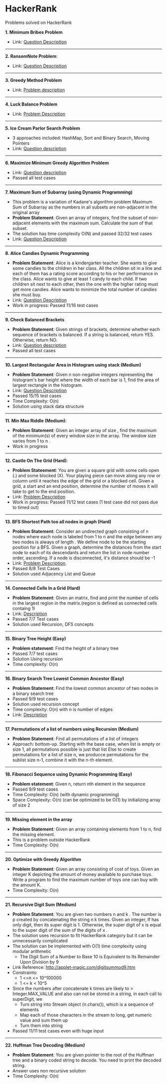# HackerRank

Problems solved on HackerRank

**1. Minimum Bribes Problem**

  * Link: [Question Description](https://www.hackerrank.com/challenges/new-year-chaos/problem?h_l=interview&playlist_slugs%5B%5D=interview-preparation-kit&playlist_slugs%5B%5D=arrays)
  
  ---

**2. RansomNote Problem**: 

   * Link: [Question Description](https://www.hackerrank.com/challenges/ctci-ransom-note/problem?h_l=interview&playlist_slugs%5B%5D=interview-preparation-kit&playlist_slugs%5B%5D=dictionaries-hashmaps)
   
   ---
   
 **3. Greedy Method Problem**
 
   * Link: [Problem description](https://www.hackerrank.com/challenges/mark-and-toys/problem?h_l=interview&playlist_slugs%5B%5D=interview-preparation-kit&playlist_slugs%5B%5D=sorting)
   
   ---
   
  **4. Luck Balance Problem**
   * Link: [Problem Description](https://www.hackerrank.com/challenges/luck-balance/problem?h_l=interview&playlist_slugs%5B%5D=interview-preparation-kit&playlist_slugs%5B%5D=greedy-algorithms)
    
---
   **5. Ice Cream Parlor Search Problem**
   
   * 3 approaches included: HashMap, Sort and Binary Search, Moving Pointers
   * Link: [Question description](https://www.hackerrank.com/challenges/ctci-ice-cream-parlor/problem?h_l=interview&playlist_slugs%5B%5D=interview-preparation-kit&playlist_slugs%5B%5D=search)
    
---
   **6. Maximize Minimum Greedy Algorithm Problem**
   * Link: [Question description](https://www.hackerrank.com/challenges/angry-children/problem?h_l=interview&playlist_slugs%5B%5D=interview-preparation-kit&playlist_slugs%5B%5D=greedy-algorithms)
   * Passed all test cases

---
   **7. Maximum Sum of Subarray (using Dynamic Programming)**
   * This problem is a variation of Kadane's algorithm problem Maximum Sum of Subarray as the numbers in all subsets are non-adjacent in the original array
   * **Problem Statement**: Given an array of integers, find the subset of non-adjacent elements with the maximum sum. Calculate the sum of that subset.
   * The solution has time complexity O(N) and passed 32/32 test cases
   * Link: [Question Description](https://www.hackerrank.com/interview/interview-preparation-kit)
  
---
   **8. Alice Candies Dynamic Programming**
   *   **Problem Statement**: Alice is a kindergarten teacher. She wants to give some candies to the children in her class.  All the children sit in a line and each of them has a rating score according to his or her performance in the class.  Alice wants to give at least 1 candy to each child. If two children sit next to each other, then the one with the higher rating must get more candies. Alice wants to minimize the total number of candies she must buy.
   * Link: [Question Description](https://www.hackerrank.com/challenges/candies/problem?h_r=profile)
   * Work in progress: Passed 11/16 test cases 

---
  
   **9. Check Balanced Brackets**
   * **Problem Statement**: Given  strings of brackets, determine whether each sequence of brackets is balanced. If a string is balanced, return YES. Otherwise, return NO.
   * Link: [Question description](https://www.hackerrank.com/challenges/balanced-brackets/problem?h_l=interview&playlist_slugs%5B%5D=interview-preparation-kit&playlist_slugs%5B%5D=stacks-queues)
   * Passed all test cases
---

   **10. Largest Rectangular Area in Histogram using stack (Medium)**
   * **Problem Statement**: Given n non-negative integers representing the histogram's bar height where the width of each bar is 1, find the area of largest rectangle in the histogram.
   * Link: [Question Description](https://www.hackerrank.com/challenges/largest-rectangle/problem)
   * Passed 15/15 test cases
   * Time Complexity: O(n)
   * Solution using stack data structure
---
   **11. Min Max Riddle (Medium)**:
   * **Problem Statement**: Given an integer array of size , find the maximum of the minimum(s) of every window size in the array. The window size varies from 1 to n .
   * Work in progress
---
   **12. Castle On The Grid (Hard)**: 
   * **Problem Stateement**: You are given a square grid with some cells open (.) and some blocked (X). Your playing piece can move along any row or column until it reaches the edge of the grid or a blocked cell. Given a grid, a start and an end position, determine the number of moves it will take to get to the end position.
   * Link: [Problem Description](https://www.hackerrank.com/challenges/castle-on-the-grid/problem?filter=Vietnam&filter_on=country&h_l=interview&page=1&playlist_slugs%5B%5D=interview-preparation-kit&playlist_slugs%5B%5D=stacks-queues)
   * Work in progress: Passed 11/12 test cases (1 test case did not pass due to timed out)
---
   **13. BFS Shortest Path too all nodes in graph (Hard)**
   * **Problem Statement**: Consider an undirected graph consisting of n nodes where each node is labeled from 1 to n and the edge between any two nodes is always of length . We define node  to be the starting position for a BFS. Given a graph, determine the distances from the start node to each of its descendants and return the list in node number order, ascending. If a node is disconnected, it's distance should be -1 
   * Link: [Problem Description](https://www.hackerrank.com/challenges/ctci-bfs-shortest-reach/problem?h_l=interview&playlist_slugs%5B%5D=interview-preparation-kit&playlist_slugs%5B%5D=graphs).
   * Passed 8/8 Test Cases
   * Solution used Adjacency List and Queue
---
   **14. Connected Cells In a Grid (Hard)**
   * **Problem Statement**: Given an  matrix, find and print the number of cells in the largest region in the matrix.(region is defined as connected cells containg 1)
   * Link: [Description](https://www.hackerrank.com/challenges/ctci-connected-cell-in-a-grid/problem)
   * Passed 7/7 Test cases
   * Solution used Recursion, DFS concepts
---
   **15. Binary Tree Height (Easy)**
   * **Problem statement**: Find the height of a binary tree
   * Passed 7/7 test cases
   * Solution Using recursion
   * Time complexity: O(n)
---
   **16. Binary Search Tree Lowest Common Ancestor (Easy)**
   * **Problem Statement**: Find the lowest common ancestor of two nodes in a binary search tree
   * Passed 9/9 test cases
   * Solution used recursion concept 
   * Time complexity: O(n) with n is number of edges
   * Link: [Description](https://www.hackerrank.com/challenges/binary-search-tree-lowest-common-ancestor/problem?h_l=interview&playlist_slugs%5B%5D=interview-preparation-kit&playlist_slugs%5B%5D=trees)
---
   **17. Permutations of a list of numbers using Recursion (Medium)**
   * **Problem Statement**: Find all permutations of a list of integers
   * Approach: bottom-up. Starting with the base case, when list is empty or size 1, all permutations possible is just that list
   Else to create permutations for a list of size n, we producce permutations for the sublist size n-1, combine it with the n-th element. 
---
   **18. Fibonacci Sequence using Dynamic Programming (Easy)**
   * **Problem statement**: Given n, return nth element in the sequence
   * Passed 9/9 test cases
   * Time Complexity: O(n) (with dynamic programming)
   * Space Complexity: O(n) (can be optimized to be O(1) by initializing array of size 2
---
   **19. Missing element in the array**
   * **Problem Statement**: Given an array containing elements from 1 to n, find the missing element.
   * This is a problem outside HackerRank
   * Time Complexity: O(n)
---
   **20. Optimize with Greedy Algorithm**
   * **Problem Statement**: Given an array consisting of cost of toys. Given an integer K depicting the amount of money available to purchase toys. Write a program to find the maximum number of toys one can buy with the amount K.
   * Time Complexity: O(n)
---
   **21. Recursive Digit Sum (Medium)**
   * **Problem Statement**: You are given two numbers n and k . The number is p  created by concatenating the string n  k times. Given an integer, If  has only  digit, then its super digit is 1. Otherwise, the super digit of x is equal to the super digit of the sum of the digits of x .
   * The solution uses recursion to fit HackerRank category but it can be unnecessarily complicated
   * The solution can be implemented with O(1) time complexity using modular arithmetic
        *  The Digit Sum of a Number to Base 10 is Equivalent to Its Remainder Upon Division by 9
   *   Link Reference: http://applet-magic.com/digitsummod9.htm 
   * Constraints:
        *   1 <=n <= 10^100000
        *   1 <= k < 10^5
  * Since the numbers after concatenate k times are likely to > Integer.MAX_VALUE and also can not be stored in a string, in each call to superDigit, we
      * Turn string into Stream object (n.chars()), which is a sequence of elements
      * Map each of those characters in the stream to long, get numeric value and sum them up
      * Turn them into string
  * Passed 11/11 test cases even with huge input
---
  **22. Huffman Tree Decoding (Medium)**
  * **Problem Statement**: You are given pointer to the root of the Huffman tree and a binary coded string to decode. You need to print the decoded string.
  * Answer uses non recursive solution
  * Time Complexity: O(n)
   

   


